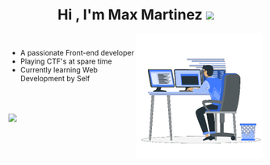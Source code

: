 <h1 align="center"><b>Hi , I'm Max Martinez </b><img src="https://media.giphy.com/media/hvRJCLFzcasrR4ia7z/giphy.gif" width="35"></h1>


<picture> <img align="right" src="https://github.com/0xAbdulKhalid/0xAbdulKhalid/raw/main/assets/mdImages/Right_Side.gif" width = 250px></picture>

<br>

- A passionate Front-end developer
- Playing CTF's at spare time
- Currently learning Web Development by Self
  
<br><br>

<img src="https://user-images.githubusercontent.com/73097560/115834477-dbab4500-a447-11eb-908a-139a6edaec5c.gif"><br><br>

